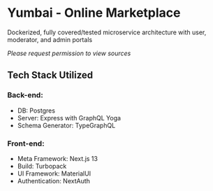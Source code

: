 # Yumbai - Online Marketplace
Dockerized, fully covered/tested microservice architecture with user, moderator, and admin portals

*Please request permission to view sources*


## Tech Stack Utilized

### Back-end:
- DB: Postgres
- Server: Express with GraphQL Yoga
- Schema Generator: TypeGraphQL

### Front-end:
- Meta Framework: Next.js 13
- Build: Turbopack
- UI Framework: MaterialUI
- Authentication: NextAuth
